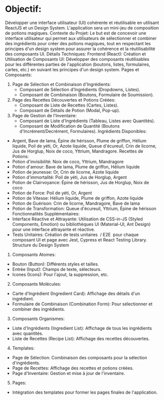 # Objectif:

Développer une interface utilisateur (UI) cohérente et réutilisable en utilisant ReactJS et un Design System. L'application sera un mini-jeu de composition de potions magiques.
Contexte du Projet:
Le but est de concevoir une interface utilisateur qui permet aux utilisateurs de sélectionner et combiner des ingrédients pour créer des potions magiques, tout en respectant les principes d'un design system pour assurer la cohérence et la réutilisabilité des composants UI.
Détails Techniques:
Frontend (React):
Création et Utilisation de Composants UI: Développer des composants réutilisables pour les différentes parties de l'application (boutons, listes, formulaires, cartes, etc.) en suivant les principes d'un design system.
Pages et Composants:
1. Page de Sélection et Combinaison d'Ingrédients:
    * Composant de Sélection d'Ingrédients (Dropdowns, Listes).
    * Composant de Combinaison (Boutons, Formulaire de Soumission).
2. Page des Recettes Découvertes et Potions Créées:
    * Composant de Liste de Recettes (Cartes, Listes).
    * Composant de Détails de Potion (Modal, Pop-up).
3. Page de Gestion de l'Inventaire:
    * Composant de Liste d'Ingrédients (Tableau, Listes avec Quantités).
    * Composant de Modification de Quantité (Boutons d'Incrément/Decrément, Formulaires).
Ingrédients Disponibles:
* Argent, Bave de lama, Épine de hérisson, Plume de griffon, Hélium liquide, Poil de yéti, Or, Azote liquide, Queue d'écureuil, Crin de licorne, Jus de Horglup, Noix de coco, Yttrium, Mandragore.
Recettes de Potions:
* Potion d'invisibilité: Noix de coco, Yttrium, Mandragore
* Potion d'amour: Bave de lama, Plume de griffon, Hélium liquide
* Potion de jeunesse: Or, Crin de licorne, Azote liquide
* Potion d'immortalité: Poil de yéti, Jus de Horglup, Argent
* Potion de Clairvoyance: Épine de hérisson, Jus de Horglup, Noix de coco
* Potion de Force: Poil de yéti, Or, Argent
* Potion de Vitesse: Hélium liquide, Plume de griffon, Azote liquide
* Potion de Guérison: Crin de licorne, Mandragore, Bave de lama
* Potion de Transformation: Queue d'écureuil, Yttrium, Épine de hérisson
Fonctionnalités Supplémentaires:
* Interface Réactive et Attrayante: Utilisation de CSS-in-JS (Styled Components, Emotion) ou bibliothèques UI (Material-UI, Ant Design) pour une interface attrayante et réactive.
* Tests Unitaires: Création de tests unitaires  / E2E  pour chaque composant UI et page avec Jest, Cypress et React Testing Library.
Structure du Design System
1. Composants Atomes:
* Bouton (Button): Différents styles et tailles.
* Entrée (Input): Champs de texte, sélecteurs.
* Icones (Icons): Pour l'ajout, la suppression, etc.
2. Composants Molécules:
* Carte d'Ingrédient (Ingredient Card): Affichage des détails d'un ingrédient.
* Formulaire de Combinaison (Combination Form): Pour sélectionner et combiner des ingrédients.
3. Composants Organismes:
* Liste d'Ingrédients (Ingredient List): Affichage de tous les ingrédients avec quantités.
* Liste de Recettes (Recipe List): Affichage des recettes découvertes.
4. Templates:
* Page de Sélection: Combinaison des composants pour la sélection d'ingrédients.
* Page de Recettes: Affichage des recettes et potions créées.
* Page d'Inventaire: Gestion et mise à jour de l'inventaire.
5. Pages:
* Intégration des templates pour former les pages finales de l'application.

